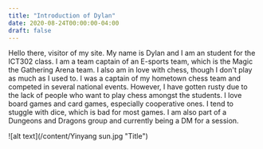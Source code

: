 ```yaml
---
title: "Introduction of Dylan"
date: 2020-08-24T00:00:00-04:00
draft: false
---
```


Hello there, visitor of my site. My name is Dylan and I am an student for the ICT302 class. I am a team captain of an E-sports team, which is the Magic the Gathering Arena team. 
I also am in love with chess, though I don't play as much as I used to. I was a captain of my hometown chess team and competed in several national events. However, I have gotten rusty due to the lack of people who want to play chess amongst the students.
I love board games and card games, especially cooperative ones. I tend to stuggle with dice, which is bad for most games. I am also part of a Dungeons and Dragons group and currently being a DM for a session.

![alt text](/content/Yinyang sun.jpg "Title")
